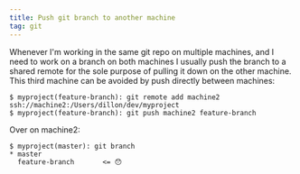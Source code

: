 ```yaml
---
title: Push git branch to another machine
tag: git
---
```


Whenever I'm working in the same git repo on multiple machines, and I need to work on a branch on both machines I usually push the branch to a shared remote for the sole purpose of pulling it down on the other machine. This third machine can be avoided by push directly between machines:

```
$ myproject(feature-branch): git remote add machine2 ssh://machine2:/Users/dillon/dev/myproject
$ myproject(feature-branch): git push machine2 feature-branch
```

Over on machine2:

```
$ myproject(master): git branch
* master
  feature-branch       <= 😯

```
